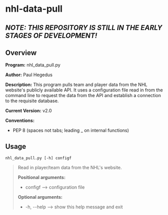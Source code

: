 # nhl-data-pull #
***NOTE: THIS REPOSITORY IS STILL IN THE EARLY STAGES OF DEVELOPMENT!***
---

## Overview ##
**Program:** nhl_data_pull.py

**Author:** Paul Hegedus

**Description:** This program pulls team and player data from the NHL website's publicly
available API. It uses a configuration file read in from the command line
to request the data from the API and establish a connection to the requisite
database.

**Current Version:** v2.0

**Conventions:**
*   PEP 8 (spaces not tabs; leading _ on internal functions)

## Usage ##

`nhl_data_pull.py [-h] configf`

> Read in player/team data from the NHL's website.
>
> **Positional arguments:**
> - configf --> configuration file
> 
> **Optional arguments:**
> - -h, --help --> show this help message and exit


